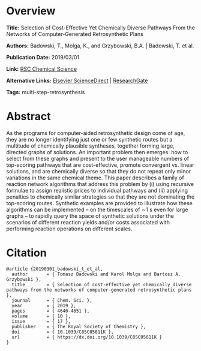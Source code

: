 # Overview
**Title:**
Selection of Cost-Effective Yet Chemically Diverse Pathways From the Networks of Computer-Generated Retrosynthetic Plans

**Authors:**
Badowski, T., Molga, K., and Grzybowski, B.A. |
Badowski, T. et al.

**Publication Date:**
2019/03/01

**Link:**
[RSC Chemical Science](https://pubs.rsc.org/en/content/articlelanding/2019/sc/c8sc05611k)

**Alternative Links:**
[Elsevier ScienceDirect](https://www.sciencedirect.com/org/science/article/pii/S2041652023042244) |
[ResearchGate](https://www.researchgate.net/publication/331437893_Selection_of_cost-effective_yet_chemically_diverse_pathways_from_the_networks_of_computer-generated_retrosynthetic_plans)

**Tags:**
multi-step-retrosynthesis


# Abstract
As the programs for computer-aided retrosynthetic design come of age, they are no longer identifying just one or few synthetic routes but a multitude of chemically plausible syntheses, together forming large, directed graphs of solutions.
An important problem then emerges: how to select from these graphs and present to the user manageable numbers of top-scoring pathways that are cost-effective, promote convergent vs. linear solutions, and are chemically diverse so that they do not repeat only minor variations in the same chemical theme.
This paper describes a family of reaction network algorithms that address this problem by (i) using recursive formulae to assign realistic prices to individual pathways and (ii) applying penalties to chemically similar strategies so that they are not dominating the top-scoring routes.
Synthetic examples are provided to illustrate how these algorithms can be implemented – on the timescales of ∼1 s even for large graphs – to rapidly query the space of synthetic solutions under the scenarios of different reaction yields and/or costs associated with performing reaction operations on different scales.


# Citation
```
@article {20190301_badowski_t_et_al,
  author       = { Tomasz Badowski and Karol Molga and Bartosz A. Grzybowski },
  title        = { Selection of cost-effective yet chemically diverse pathways from the networks of computer-generated retrosynthetic plans },
  journal      = { Chem. Sci. },
  year         = { 2019 },
  pages        = { 4640-4651 },
  volume       = { 10 },
  issue        = { 17 },
  publisher    = { The Royal Society of Chemistry },
  doi          = { 10.1039/C8SC05611K },
  url          = { https://dx.doi.org/10.1039/C8SC05611K }
}
```
